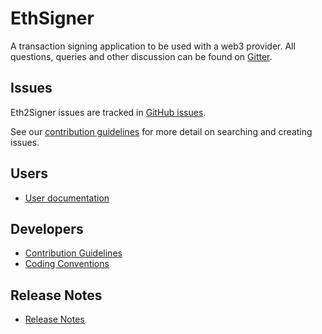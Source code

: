 # EthSigner

A transaction signing application to be used with a web3 provider. All questions, queries and other discussion can be found on [Gitter]. 

## Issues

Eth2Signer issues are tracked in [GitHub issues].

See our [contribution guidelines](CONTRIBUTING.md) for more detail on searching and creating issues.

## Users
* [User documentation](https://docs.ethsigner.pegasys.tech/)

## Developers
* [Contribution Guidelines](CONTRIBUTING.md)
* [Coding Conventions](CODING-CONVENTIONS.md)

## Release Notes
* [Release Notes](CHANGELOG.md)

[Gitter]: https://gitter.im/PegaSysEng/EthSigner
[Github issues]: https://github.com/PegaSysEng/ethsigner/issues